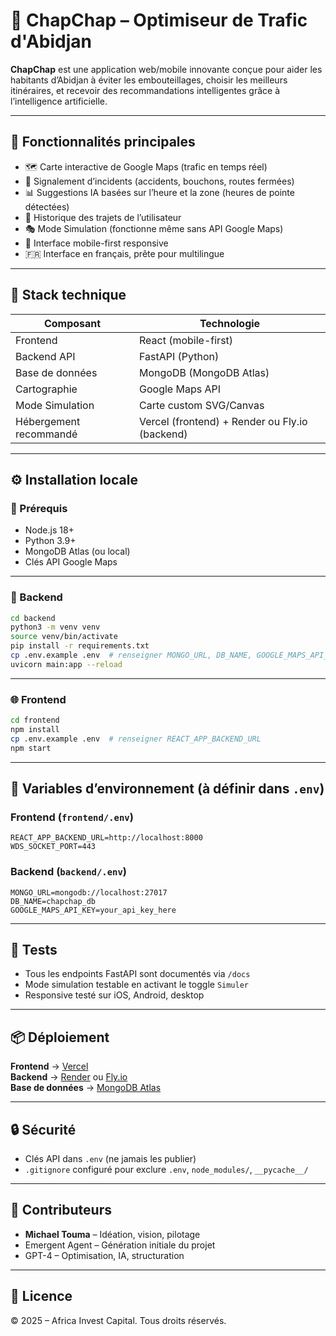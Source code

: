 # 🚗 ChapChap – Optimiseur de Trafic d'Abidjan

**ChapChap** est une application web/mobile innovante conçue pour aider les habitants d’Abidjan à éviter les embouteillages, choisir les meilleurs itinéraires, et recevoir des recommandations intelligentes grâce à l’intelligence artificielle.

---

## 📌 Fonctionnalités principales

- 🗺️ Carte interactive de Google Maps (trafic en temps réel)
- 🚧 Signalement d’incidents (accidents, bouchons, routes fermées)
- 📊 Suggestions IA basées sur l’heure et la zone (heures de pointe détectées)
- 🔁 Historique des trajets de l’utilisateur
- 🎭 Mode Simulation (fonctionne même sans API Google Maps)
- 📱 Interface mobile-first responsive
- 🇫🇷 Interface en français, prête pour multilingue

---

## 🧱 Stack technique

| Composant              | Technologie                                    |
| ---------------------- | ---------------------------------------------- |
| Frontend               | React (mobile-first)                           |
| Backend API            | FastAPI (Python)                               |
| Base de données        | MongoDB (MongoDB Atlas)                        |
| Cartographie           | Google Maps API                                |
| Mode Simulation        | Carte custom SVG/Canvas                        |
| Hébergement recommandé | Vercel (frontend) + Render ou Fly.io (backend) |

---

## ⚙️ Installation locale

### 🔧 Prérequis

- Node.js 18+
- Python 3.9+
- MongoDB Atlas (ou local)
- Clés API Google Maps

---

### 🚀 Backend

```bash
cd backend
python3 -m venv venv
source venv/bin/activate
pip install -r requirements.txt
cp .env.example .env  # renseigner MONGO_URL, DB_NAME, GOOGLE_MAPS_API_KEY
uvicorn main:app --reload
```

---

### 🌐 Frontend

```bash
cd frontend
npm install
cp .env.example .env  # renseigner REACT_APP_BACKEND_URL
npm start
```

---

## 🔐 Variables d’environnement (à définir dans `.env`)

### Frontend (`frontend/.env`)

```env
REACT_APP_BACKEND_URL=http://localhost:8000
WDS_SOCKET_PORT=443
```

### Backend (`backend/.env`)

```env
MONGO_URL=mongodb://localhost:27017
DB_NAME=chapchap_db
GOOGLE_MAPS_API_KEY=your_api_key_here
```

---

## 🧪 Tests

- Tous les endpoints FastAPI sont documentés via `/docs`
- Mode simulation testable en activant le toggle `Simuler`
- Responsive testé sur iOS, Android, desktop

---

## 📦 Déploiement

**Frontend** → [Vercel](https://vercel.com/)  
**Backend** → [Render](https://render.com/) ou [Fly.io](https://fly.io/)  
**Base de données** → [MongoDB Atlas](https://www.mongodb.com/atlas/database)

---

## 🔒 Sécurité

- Clés API dans `.env` (ne jamais les publier)
- `.gitignore` configuré pour exclure `.env`, `node_modules/`, `__pycache__/`

---

## 🤝 Contributeurs

- **Michael Touma** – Idéation, vision, pilotage
- Emergent Agent – Génération initiale du projet
- GPT-4 – Optimisation, IA, structuration

---

## 📄 Licence

© 2025 – Africa Invest Capital. Tous droits réservés.
